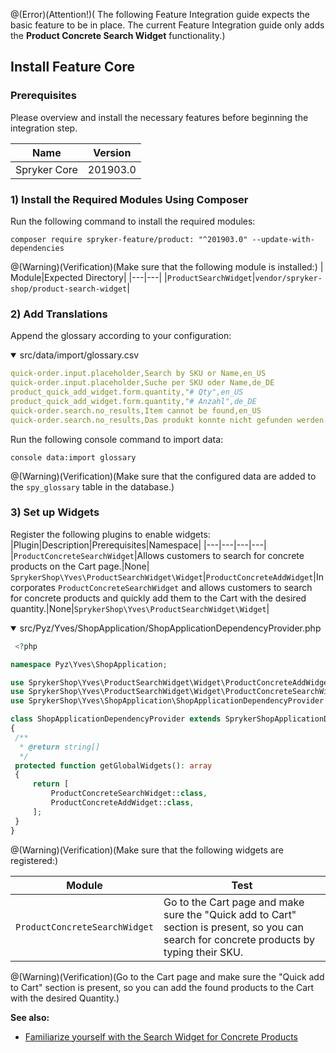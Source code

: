 @(Error)(Attention!)( The following Feature Integration guide expects the basic feature to be in place. The current Feature Integration guide only adds the **Product Concrete Search Widget** functionality.)

## Install Feature Core

### Prerequisites

Please overview and install the necessary features before beginning the integration step.

| Name | Version |
|---|---|
| Spryker Core | 201903.0 |

### 1) Install the Required Modules Using Composer

Run the following command to install the required modules:

```shell
composer require spryker-feature/product: "^201903.0" --update-with-dependencies 
```

@(Warning)(Verification)(Make sure that the following module is installed:)
| Module|Expected Directory|
|---|---|
|`ProductSearchWidget`|`vendor/spryker-shop/product-search-widget`|
### 2) Add Translations

Append the glossary according to your configuration:

<details open>
    <summary>src/data/import/glossary.csv</summary>

```yaml
quick-order.input.placeholder,Search by SKU or Name,en_US
quick-order.input.placeholder,Suche per SKU oder Name,de_DE
product_quick_add_widget.form.quantity,"# Qty",en_US
product_quick_add_widget.form.quantity,"# Anzahl",de_DE
quick-order.search.no_results,Item cannot be found,en_US
quick-order.search.no_results,Das produkt konnte nicht gefunden werden.,de_DE 
  ```
</details>

Run the following console command to import data:
```shell
console data:import glossary 
```
@(Warning)(Verification)(Make sure that the configured data are added to the `spy_glossary` table in the database.)

### 3) Set up Widgets
  
Register the following plugins to enable widgets:
|Plugin|Description|Prerequisites|Namespace|
|---|---|---|---|
|`ProductConcreteSearchWidget`|Allows customers to search for concrete products on the Cart page.|None|  `SprykerShop\Yves\ProductSearchWidget\Widget`|`ProductConcreteAddWidget`|Incorporates `ProductConcreteSearchWidget` and allows customers to search for concrete products and quickly add them to the Cart with the desired quantity.|None|`SprykerShop\Yves\ProductSearchWidget\Widget`|

<details open>
    <summary>src/Pyz/Yves/ShopApplication/ShopApplicationDependencyProvider.php</summary>

   ```php
    <?php

namespace Pyz\Yves\ShopApplication;

use SprykerShop\Yves\ProductSearchWidget\Widget\ProductConcreteAddWidget;
use SprykerShop\Yves\ProductSearchWidget\Widget\ProductConcreteSearchWidget;
use SprykerShop\Yves\ShopApplication\ShopApplicationDependencyProvider as SprykerShopApplicationDependencyProvider;

class ShopApplicationDependencyProvider extends SprykerShopApplicationDependencyProvider
{
    /**
     * @return string[]
     */
    protected function getGlobalWidgets(): array
    {
        return [
            ProductConcreteSearchWidget::class,
            ProductConcreteAddWidget::class,
        ];
    }
}
```
</details>

@(Warning)(Verification)(Make sure that the following widgets are registered:)

|Module|Test|
|---|---|
|`ProductConcreteSearchWidget`|Go to the Cart page and make sure the "Quick add to Cart" section is present, so you can search for concrete products by typing their SKU.|`ProductConcreteAddWidget`|

@(Warning)(Verification)(Go to the Cart page and make sure the "Quick add to Cart" section is present, so you can add the found products to the Cart with the desired Quantity.)

**See also:**
* [Familiarize yourself with the Search Widget for Concrete Products](https://documentation.spryker.com/v2/docs/search-widget-for-concrete-producs-overview-201903.htm")


       


